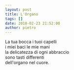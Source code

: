 ```yaml
---
layout: post
title: L'Organo
tags: []
date: 2010-02-23 21:52:00
author: pietro
---
```

La tua bocca i tuoi capelli<br/>i miei baci le mie mani<br/>la delicatezza di ogni abbraccio<br/>sono tasti differenti<br/>dell'organo nel cuore.
